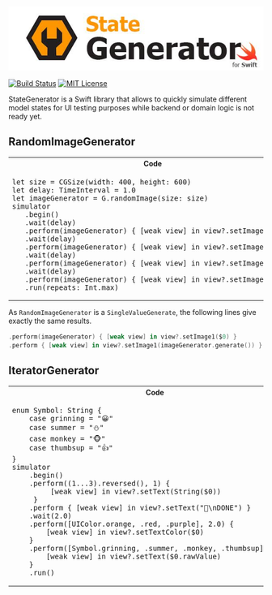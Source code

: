 ![StateGenerator](https://raw.githubusercontent.com/marciniwanicki/StateGenerator/develop/Docs/logo.jpg)

[![Build Status](https://travis-ci.org/marciniwanicki/StateGenerator.svg?branch=develop)](https://travis-ci.org/marciniwanicki/StateGenerator)
[![MIT License](https://img.shields.io/badge/license-MIT-lightgrey.svg)](https://github.com/marciniwanicki/StateGenerator/blob/master/LICENSE)

StateGenerator is a Swift library that allows to quickly simulate different model states for UI testing purposes while backend or domain logic is not ready yet.

## RandomImageGenerator

<table>
   <tr>
      <th width="70%">Code</th>
      <th width="30%">Preview</th>
   </tr>
   <tr>
      <td>
         <div class="highlight highlight-source-swift">
<pre>
let size = CGSize(width: 400, height: 600)
let delay: TimeInterval = 1.0
let imageGenerator = G.randomImage(size: size)
simulator
   .begin()
   .wait(delay)
   .perform(imageGenerator) { [weak view] in view?.setImage1($0) }
   .wait(delay)
   .perform(imageGenerator) { [weak view] in view?.setImage2($0) }
   .wait(delay)
   .perform(imageGenerator) { [weak view] in view?.setImage3($0) }
   .wait(delay)
   .perform(imageGenerator) { [weak view] in view?.setImage4($0) }
   .run(repeats: Int.max)</pre>
         </div>
      </td>
      <td>
         <img src="https://raw.githubusercontent.com/marciniwanicki/StateGenerator/develop/Docs/RandomImageGenerator.gif">
      </td>
   </tr>
</table>

As `RandomImageGenerator` is a `SingleValueGenerate`, the following lines give exactly the same results.
```Swift
.perform(imageGenerator) { [weak view] in view?.setImage1($0) }
.perform { [weak view] in view?.setImage1(imageGenerator.generate()) }
```

## IteratorGenerator 

<table>
   <tr>
      <th width="70%">Code</th>
      <th width="30%">Preview</th>
   </tr>
   <tr>
      <td>
         <div class="highlight highlight-source-swift">
<pre>
enum Symbol: String {
    case grinning = "😀"
    case summer = "⛄"
    case monkey = "🐵"
    case thumbsup = "👍"
}
simulator
    .begin()
    .perform((1...3).reversed(), 1) {
         [weak view] in view?.setText(String($0))
     }
    .perform { [weak view] in view?.setText("🙌\nDONE") }
    .wait(2.0)
    .perform([UIColor.orange, .red, .purple], 2.0) {
        [weak view] in view?.setTextColor($0)
    }
    .perform([Symbol.grinning, .summer, .monkey, .thumbsup], 0.5) {
        [weak view] in view?.setText($0.rawValue)
    }
    .run()</pre>
         </div>
      </td>
      <td>
         <img src="https://raw.githubusercontent.com/marciniwanicki/StateGenerator/develop/Docs/IteratorGenerator.gif">
      </td>
   </tr>
</table>
